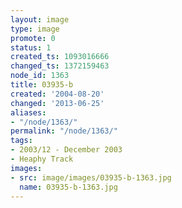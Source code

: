 ```yaml
---
layout: image
type: image
promote: 0
status: 1
created_ts: 1093016666
changed_ts: 1372159463
node_id: 1363
title: 03935-b
created: '2004-08-20'
changed: '2013-06-25'
aliases:
- "/node/1363/"
permalink: "/node/1363/"
tags:
- 2003/12 - December 2003
- Heaphy Track
images:
- src: image/images/03935-b-1363.jpg
  name: 03935-b-1363.jpg
---
```


